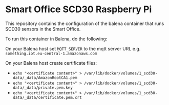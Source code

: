 # Smart Office SCD30 Raspberry Pi

This repository contains the configuration of the balena container that runs SCD30 sensors in the Smart Office.

To run this container in Balena, do the following:

On your Balena host set `MQTT_SERVER` to the mqtt server URL e.g. `something.iot.eu-central-1.amazonaws.com`

On your Balena host create certificate files:

- `echo "<certificate content>" > /var/lib/docker/volumes/1_scd30-data/_data/AmazonRootCA1.pem`
- `echo "<certificate content>" > /var/lib/docker/volumes/1_scd30-data/_data/private.pem.key`
- `echo "<certificate content>" > /var/lib/docker/volumes/1_scd30-data/_data/certificate.pem.crt`